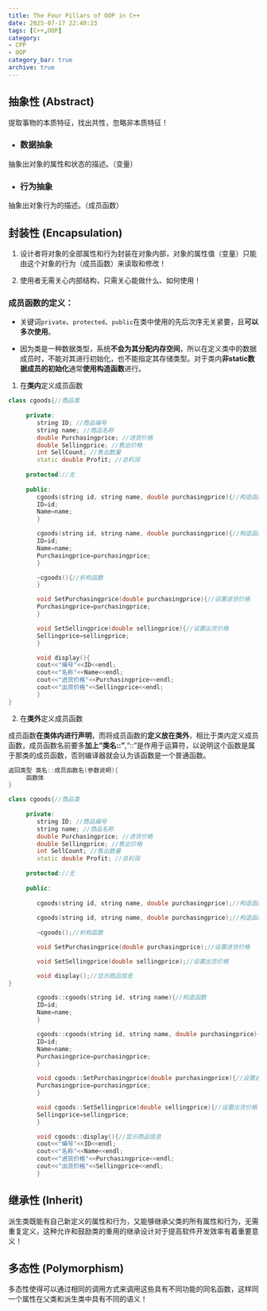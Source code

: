 ```yaml
---
title: The Four Pillars of OOP in C++
date: 2025-07-17 22:40:23
tags: [C++,OOP]
category: 
- CPP
- OOP
category_bar: true
archive: true
---
```



## 抽象性 (Abstract)

提取事物的本质特征，找出共性，忽略非本质特征！

- ### 数据抽象

抽象出对象的属性和状态的描述。（变量）

- ### 行为抽象

抽象出对象行为的描述。（成员函数）

## 封装性 (Encapsulation)

1. 设计者将对象的全部属性和行为封装在对象内部，对象的属性值（变量）只能由这个对象的行为（成员函数）来读取和修改！
   
2. 使用者无需关心内部结构，只需关心能做什么、如何使用！
   
### 成员函数的定义：

- 关键词```private```、```protected```、```public```在类中使用的先后次序无关紧要，且**可以多次使用**。
  
- 因为类是一种数据类型，系统**不会为其分配内存空间**，所以在定义类中的数据成员时，不能对其进行初始化，也不能指定其存储类型。对于类内**非static数据成员的初始化**通常**使用构造函数**进行。

1. 在**类内**定义成员函数

```cpp
class cgoods{//商品类
     
     private:
        string ID; //商品编号
        string name; //商品名称
        double Purchasingprice; //进货价格
        double Sellingprice; //售出价格
        int SellCount; //售出数量
        static double Profit; //总利润
     
     protected://无
     
     public:
        cgoods(string id, string name, double purchasingprice){//构造函数
        ID=id;
        Name=name;
        }

        cgoods(string id, string name, double purchasingprice){//构造函数
        ID=id;
        Name=name;
        Purchasingprice=purchasingprice;
        }

        ~cgoods(){//析构函数
        } 

        void SetPurchasingprice(double purchasingprice){//设置进货价格
        Purchasingprice=purchasingprice;
        }

        void SetSellingprice(double sellingprice){//设置出货价格
        Sellingprice=sellingprice;
        }

        void display(){
        cout<<"编号"<<ID<<endl;
        cout<<"名称"<<Name<<endl;
        cout<<"进货价格"<<Purchasingprice<<endl;
        cout<<"出货价格"<<Sellingprice<<endl;
        }
}
```
   
2. 在**类外**定义成员函数

成员函数**在类体内进行声明**，而将成员函数的**定义放在类外**，相比于类内定义成员函数，成员函数名前要多**加上“类名::”**,“::”是作用于运算符，以说明这个函数是属于那类的成员函数，否则编译器就会认为该函数是一个普通函数。

```cpp
返回类型 类名::成员函数名(参数说明){
     函数体
}
```
```cpp
class cgoods{//商品类
     
     private:
        string ID; //商品编号
        string name; //商品名称
        double Purchasingprice; //进货价格
        double Sellingprice; //售出价格
        int SellCount; //售出数量
        static double Profit; //总利润
     
     protected://无
     
     public:
        
        cgoods(string id, string name, double purchasingprice);//构造函数
        
        cgoods(string id, string name, double purchasingprice);//构造函数
        
        ~cgoods();//析构函数

        void SetPurchasingprice(double purchasingprice);//设置进货价格

        void SetSellingprice(double sellingprice);//设置出货价格

        void display();//显示商品信息
}

        cgoods::cgoods(string id, string name){//构造函数
        ID=id;
        Name=name;
        }

        cgoods::cgoods(string id, string name, double purchasingprice){//构造函数
        ID=id;
        Name=name;
        Purchasingprice=purchasingprice;
        }

        void cgoods::SetPurchasingprice(double purchasingprice){//设置进货价格
        Purchasingprice=purchasingprice;
        }

        void cgoods::SetSellingprice(double sellingprice){//设置出货价格
        Sellingprice=sellingprice;
        }

        void cgoods::display(){//显示商品信息
        cout<<"编号"<<ID<<endl;
        cout<<"名称"<<Name<<endl;
        cout<<"进货价格"<<Purchasingprice<<endl;
        cout<<"出货价格"<<Sellingprice<<endl;
        }
```

## 继承性 (Inherit)

派生类既能有自己新定义的属性和行为，又能够继承父类的所有属性和行为，无需重复定义，这种允许和鼓励类的重用的继承设计对于提高软件开发效率有着重要意义！

## 多态性 (Polymorphism)

多态性使得可以通过相同的调用方式来调用这些具有不同功能的同名函数，这样同一个属性在父类和派生类中具有不同的语义！